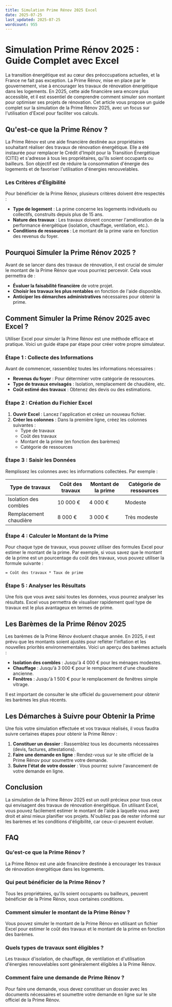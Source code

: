 ```yaml
---
title: Simulation Prime Rénov 2025 Excel
date: 2025-07-25
last_updated: 2025-07-25
wordcount: 955
---
```


# Simulation Prime Rénov 2025 : Guide Complet avec Excel

La transition énergétique est au cœur des préoccupations actuelles, et la France ne fait pas exception. La Prime Rénov, mise en place par le gouvernement, vise à encourager les travaux de rénovation énergétique dans les logements. En 2025, cette aide financière sera encore plus accessible, et il est essentiel de comprendre comment simuler son montant pour optimiser ses projets de rénovation. Cet article vous propose un guide complet sur la simulation de la Prime Rénov 2025, avec un focus sur l'utilisation d'Excel pour faciliter vos calculs.

## Qu'est-ce que la Prime Rénov ?

La Prime Rénov est une aide financière destinée aux propriétaires souhaitant réaliser des travaux de rénovation énergétique. Elle a été instaurée pour remplacer le Crédit d'Impôt pour la Transition Énergétique (CITE) et s'adresse à tous les propriétaires, qu'ils soient occupants ou bailleurs. Son objectif est de réduire la consommation d'énergie des logements et de favoriser l'utilisation d'énergies renouvelables.

### Les Critères d'Éligibilité

Pour bénéficier de la Prime Rénov, plusieurs critères doivent être respectés :

- **Type de logement** : La prime concerne les logements individuels ou collectifs, construits depuis plus de 15 ans.
- **Nature des travaux** : Les travaux doivent concerner l'amélioration de la performance énergétique (isolation, chauffage, ventilation, etc.).
- **Conditions de ressources** : Le montant de la prime varie en fonction des revenus du foyer.

## Pourquoi Simuler la Prime Rénov 2025 ?

Avant de se lancer dans des travaux de rénovation, il est crucial de simuler le montant de la Prime Rénov que vous pourriez percevoir. Cela vous permettra de :

- **Évaluer la faisabilité financière** de votre projet.
- **Choisir les travaux les plus rentables** en fonction de l'aide disponible.
- **Anticiper les démarches administratives** nécessaires pour obtenir la prime.

## Comment Simuler la Prime Rénov 2025 avec Excel ?

Utiliser Excel pour simuler la Prime Rénov est une méthode efficace et pratique. Voici un guide étape par étape pour créer votre propre simulateur.

### Étape 1 : Collecte des Informations

Avant de commencer, rassemblez toutes les informations nécessaires :

- **Revenus du foyer** : Pour déterminer votre catégorie de ressources.
- **Type de travaux envisagés** : Isolation, remplacement de chaudière, etc.
- **Coût estimé des travaux** : Obtenez des devis ou des estimations.

### Étape 2 : Création du Fichier Excel

1. **Ouvrir Excel** : Lancez l'application et créez un nouveau fichier.
2. **Créer les colonnes** : Dans la première ligne, créez les colonnes suivantes :
   - Type de travaux
   - Coût des travaux
   - Montant de la prime (en fonction des barèmes)
   - Catégorie de ressources

### Étape 3 : Saisir les Données

Remplissez les colonnes avec les informations collectées. Par exemple :

| Type de travaux      | Coût des travaux | Montant de la prime | Catégorie de ressources |
|----------------------|------------------|---------------------|-------------------------|
| Isolation des combles| 10 000 €         | 4 000 €             | Modeste                 |
| Remplacement chaudière| 8 000 €         | 3 000 €             | Très modeste            |

### Étape 4 : Calculer le Montant de la Prime

Pour chaque type de travaux, vous pouvez utiliser des formules Excel pour estimer le montant de la prime. Par exemple, si vous savez que le montant de la prime est un pourcentage du coût des travaux, vous pouvez utiliser la formule suivante :

```excel
= Coût des travaux * Taux de prime
```

### Étape 5 : Analyser les Résultats

Une fois que vous avez saisi toutes les données, vous pourrez analyser les résultats. Excel vous permettra de visualiser rapidement quel type de travaux est le plus avantageux en termes de prime.

## Les Barèmes de la Prime Rénov 2025

Les barèmes de la Prime Rénov évoluent chaque année. En 2025, il est prévu que les montants soient ajustés pour refléter l'inflation et les nouvelles priorités environnementales. Voici un aperçu des barèmes actuels :

- **Isolation des combles** : Jusqu'à 4 000 € pour les ménages modestes.
- **Chauffage** : Jusqu'à 3 000 € pour le remplacement d'une chaudière ancienne.
- **Fenêtres** : Jusqu'à 1 500 € pour le remplacement de fenêtres simple vitrage.

Il est important de consulter le site officiel du gouvernement pour obtenir les barèmes les plus récents.

## Les Démarches à Suivre pour Obtenir la Prime

Une fois votre simulation effectuée et vos travaux réalisés, il vous faudra suivre certaines étapes pour obtenir la Prime Rénov :

1. **Constituer un dossier** : Rassemblez tous les documents nécessaires (devis, factures, attestations).
2. **Faire une demande en ligne** : Rendez-vous sur le site officiel de la Prime Rénov pour soumettre votre demande.
3. **Suivre l'état de votre dossier** : Vous pourrez suivre l'avancement de votre demande en ligne.

## Conclusion

La simulation de la Prime Rénov 2025 est un outil précieux pour tous ceux qui envisagent des travaux de rénovation énergétique. En utilisant Excel, vous pouvez facilement estimer le montant de l'aide à laquelle vous avez droit et ainsi mieux planifier vos projets. N'oubliez pas de rester informé sur les barèmes et les conditions d'éligibilité, car ceux-ci peuvent évoluer. 

## FAQ

### Qu'est-ce que la Prime Rénov ?

La Prime Rénov est une aide financière destinée à encourager les travaux de rénovation énergétique dans les logements.

### Qui peut bénéficier de la Prime Rénov ?

Tous les propriétaires, qu'ils soient occupants ou bailleurs, peuvent bénéficier de la Prime Rénov, sous certaines conditions.

### Comment simuler le montant de la Prime Rénov ?

Vous pouvez simuler le montant de la Prime Rénov en utilisant un fichier Excel pour estimer le coût des travaux et le montant de la prime en fonction des barèmes.

### Quels types de travaux sont éligibles ?

Les travaux d'isolation, de chauffage, de ventilation et d'utilisation d'énergies renouvelables sont généralement éligibles à la Prime Rénov.

### Comment faire une demande de Prime Rénov ?

Pour faire une demande, vous devez constituer un dossier avec les documents nécessaires et soumettre votre demande en ligne sur le site officiel de la Prime Rénov.